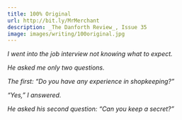 ```yaml
---
title: 100% Original
url: http://bit.ly/MrMerchant
description: _The Danforth Review_, Issue 35
image: images/writing/100original.jpg
---
```

_I went into the job interview not knowing what to expect._

_He asked me only two questions._

_The first: “Do you have any experience in shopkeeping?”_

_“Yes,” I answered._

_He asked his second question:  “Can you keep a secret?”_
